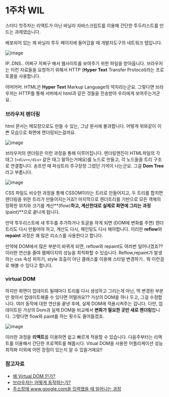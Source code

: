# 1주차 WIL

스터디 첫주차는 리액트가 아닌 바닐라 자바스크립트를 이용해 간단한 투두리스트를 만드는 과제였습니다. 

배포되어 있는 제 바닐라 투두 페이지에 들어갔을 때 개발자도구의 네트워크 탭입니다.



![image](https://user-images.githubusercontent.com/55226431/192757151-a3db02f4-9d09-4bd5-bd9b-218198f5adca.png)

IP..DNS.. 어쩌구 저쩌구 해서 웹사이트를 보여주기 위한 파일을 받아옵니다. 브라우저는 이런 자료들을 요청하기 위해서 HTTP (**Hyper Text** Transfer Protocol)라는 프로토콜을 사용합니다. 

어머어머. HTML은 **Hyper Text** Markup Language의 약자라는군요. 그렇다면 브라우저는 HTTP를 통해 서버에서 html과 같은 것들을 전송받아 우리에게 보여주는거군요.



### 브라우저 렌더링

html 문서는 메모장으로도 만들 수 있는, 그냥 문서에 불과합니다. 어떻게 위와같이 이쁜 모습으로 화면에 렌더링되는걸까요.



![image](https://user-images.githubusercontent.com/55226431/192756994-a6ca4978-9d3a-40b7-a944-5076686f757e.png)

브라우저의 렌더링은 이런 과정을 통해 이루어집니다. 렌더링엔진이 HTML파일의 각 태그 (`<div></div>` 같은 태그 말하는거에요)를 노드로 만들고, 각 노드들을 트리 구조로 연결합니다. 송프언 때 파싱트리 주구장창 그렸던 기억이 나는군요. 그걸 **Dom Tree**라고 부릅니다.



![image](https://user-images.githubusercontent.com/55226431/192756908-9710ab4f-1c8e-4975-9388-4ba96ebeb674.png) 

CSS 파일도 비슷한 과정을 통해 CSSOM이라는 트리로 만들어지고, 두 트리를 합치면 렌더링을 위한 트리가 만들어지는거죠!! 마지막으로 렌더트리를 기반으로 모든 객체의 정확한 위치와 크기를 계산**(flow)**하고, 계산한대로 실제로 화면에 그리는 과정**(paint)**으로 끝나게 됩니다.

만약 투두리스트에 새 투두를 추가하거나 토글을 하게 되면 (DOM에 변화를 주면) 렌더트리도 다시 만들어야 하고, 계산도 다시, 페인팅도 다시 해야합니다. 이러한 **reflow**와 **repaint** 과정은 꽤 많은 리소스를 사용한다고 합니다. 

만약에 DOM에서 많은 부분이 바뀌게 되면, reflow와 repaint도 여러번 일어나겠죠?? 이러한 연산을 줄여 웹페이지의 성능을 최적화할 수 있습니다. Reflow,repaint가 발생하는 css 속성 피하기, style 호출이 아닌 클래스를 이용해 스타일 변경하기.. 뭐 이런걸로 해볼 수 있다고 합니다. 



### virtual DOM

하지만 화면이 업데이트 될때마다 트리를 다시 생성하고 그리는게 아닌, 딱 변경된 부분만 찾아서 업데이트해줄 수 있다면 어떨까요?? 가상의 DOM을 하나 두고, 그걸 수정합니다. 여러 동작에 대한 연산을 끝낸 후에, 실제 DOM에 적용시켜주는 겁니다. 다만, 업데이트된 가상의 Dom과 실제 DOM을 비교해서 **변화가 필요한 곳만 새로 렌더링**합니다. 그렇다면 flow와 paint를 하는 횟수도 줄어들겠죠. 



![image](https://user-images.githubusercontent.com/55226431/192757057-8d145c5a-4da0-4d85-80bb-808eb6c12d50.png)



이러한 과정을 **리액트**를 이용하면 쉽고 빠르게 적용할 수 있습니다. 다음주부터는 리액트를 이용해서 간단한 프로젝트를 해봅시다. Vitual DOM을 사용한 어플리케이션 성능 최적화 이외에 어떤 장점이 있는지 알 수 있을거에요!!



### 참고자료

- [왜 Virtual DOM 인가?](https://velopert.com/3236)
- [브라우저는 어떻게 동작하는가?](https://d2.naver.com/helloworld/59361)
- [주소창에 www.google.com을 입력했을 때 일어나는 과정](https://velog.io/@tnehd1998/%EC%A3%BC%EC%86%8C%EC%B0%BD%EC%97%90-www.google.com%EC%9D%84-%EC%9E%85%EB%A0%A5%ED%96%88%EC%9D%84-%EB%95%8C-%EC%9D%BC%EC%96%B4%EB%82%98%EB%8A%94-%EA%B3%BC%EC%A0%95)
